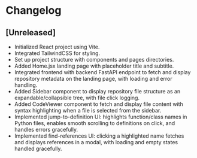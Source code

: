 # Changelog

## [Unreleased]
- Initialized React project using Vite.
- Integrated TailwindCSS for styling.
- Set up project structure with components and pages directories.
- Added Home.jsx landing page with placeholder title and subtitle.
- Integrated frontend with backend FastAPI endpoint to fetch and display repository metadata on the landing page, with loading and error handling.
- Added Sidebar component to display repository file structure as an expandable/collapsible tree, with file click logging.
- Added CodeViewer component to fetch and display file content with syntax highlighting when a file is selected from the sidebar.
- Implemented jump-to-definition UI: highlights function/class names in Python files, enables smooth scrolling to definitions on click, and handles errors gracefully.
- Implemented find-references UI: clicking a highlighted name fetches and displays references in a modal, with loading and empty states handled gracefully. 